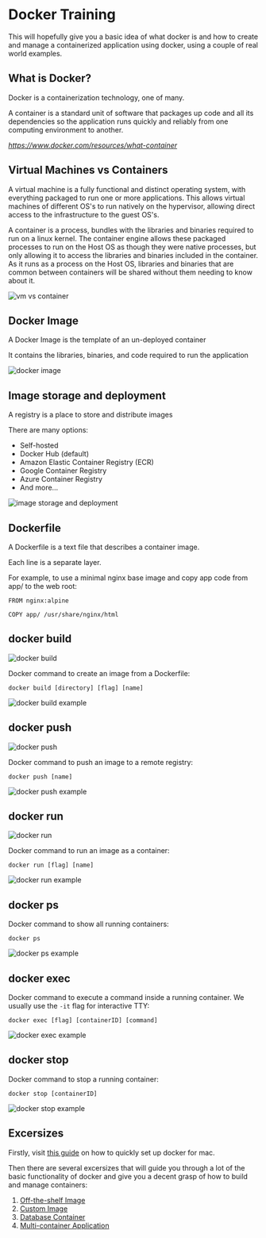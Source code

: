 # Docker Training

This will hopefully give you a basic idea of what docker is and how to create and manage a containerized application using docker, using a couple of real world examples.


## What is Docker?

Docker is a containerization technology, one of many.

A container is a standard unit of software that packages up code and all its dependencies so the application runs quickly and reliably from one computing environment to another.

*https://www.docker.com/resources/what-container*


## Virtual Machines vs Containers

A virtual machine is a fully functional and distinct operating system, with everything packaged to run one or more applications. This allows virtual machines of different OS's to run natively on the hypervisor, allowing direct access to the infrastructure to the guest OS's.

A container is a process, bundles with the libraries and binaries required to run on a linux kernel.
The container engine allows these packaged processes to run on the Host OS as though they were native processes, but only allowing it to access the libraries and binaries included in the container. As it runs as a process on the Host OS, libraries and binaries that are common between containers will be shared without them needing to know about it.

![vm vs container](img/vm_vs_container.png)


## Docker Image

A Docker Image is the template of an un-deployed container

It contains the libraries, binaries, and code required to run the application

![docker image](img/docker_image.png)


## Image storage and deployment

A registry is a place to store and distribute images

There are many options:

- Self-hosted
- Docker Hub (default)
- Amazon Elastic Container Registry (ECR)
- Google Container Registry
- Azure Container Registry
- And more…

![image storage and deployment](img/image_storage_and_deployment.png)


## Dockerfile

A Dockerfile is a text file that describes a container image.

Each line is a separate layer.

For example, to use a minimal nginx base image and copy app code from app/ to the web root:

```
FROM nginx:alpine

COPY app/ /usr/share/nginx/html
```


## docker build

![docker build](img/docker_build.png)

Docker command to create an image from a Dockerfile:

```
docker build [directory] [flag] [name]
```

![docker build example](img/shell_docker_build.png)


## docker push

![docker push](img/docker_push.png)

Docker command to push an image to a remote registry:

```
docker push [name]
```

![docker push example](img/shell_docker_push.png)


## docker run

![docker run](img/docker_run.png)

Docker command to run an image as a container:

```
docker run [flag] [name]
```

![docker run example](img/shell_docker_run.png)


## docker ps

Docker command to show all running containers:

```
docker ps
```

![docker ps example](img/shell_docker_ps.png)


## docker exec

Docker command to execute a command inside a running container. We usually use the `-it` flag for interactive TTY:

```
docker exec [flag] [containerID] [command]
```

![docker exec example](img/shell_docker_exec.png)


## docker stop

Docker command to stop a running container:

```
docker stop [containerID]
```

![docker stop example](img/shell_docker_stop.png)


## Excersizes

Firstly, visit [this guide](https://github.com/mrmcshane/docker-training/tree/master/00-setup) on how to quickly set up docker for mac.

Then there are several excersizes that will guide you through a lot of the basic functionality of docker and give you a decent grasp of how to build and manage containers:

1. [Off-the-shelf Image](https://github.com/mrmcshane/docker-training/tree/master/01-off-the-shelf-image)
2. [Custom Image](https://github.com/mrmcshane/docker-training/tree/master/02-custom-image)
3. [Database Container](https://github.com/mrmcshane/docker-training/tree/master/03-database-container)
4. [Multi-container Application](https://github.com/mrmcshane/docker-training/tree/master/04-multi-container-application)